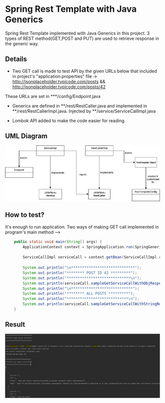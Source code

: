 # Spring Rest Template with Java Generics
Spring Rest Template implemented with Java Generics in this project. 3 types of REST method(GET,POST and PUT) are used 
to retrieve response in the generic way.

## Details
* Two GET call is made to test API by the given URLs below that included in project's "application.properties" file -> 
http://jsonplaceholder.typicode.com/posts && http://jsonplaceholder.typicode.com/posts/42

These URLs are set in ***/config/Endpoint.java

* Generics are defined in **/rest/RestCaller.java and implemented in **/rest/RestCallerImpl.java. Injected by **/service/ServiceCallImpl.java

* Lombok API added to make the code easier for reading.


## UML Diagram

![500px image](screenshots/UML.png)



## How to test?

It's enough to run application. Two ways of making GET call implemented in program's main method -->

```java
	public static void main(String[] args) {
		ApplicationContext context = SpringApplication.run(SpringGenericRestTemplateApplication.class, args);

		ServiceCallImpl serviceCall = context.getBean(ServiceCallImpl.class);

		System.out.println("\n*****************************");
		System.out.println("******** POST ID 42 *********");
		System.out.println("*****************************\n");
		System.out.println(serviceCall.sampleGetServiceCallWithObjResponse());
		System.out.println("\n****************************");
		System.out.println("******** ALL POSTS *********");
		System.out.println("****************************\n");
		System.out.println(serviceCall.sampleGetServiceCallWithStringResponse());
	}
```

## Result

![940px image](screenshots/Console.PNG)
